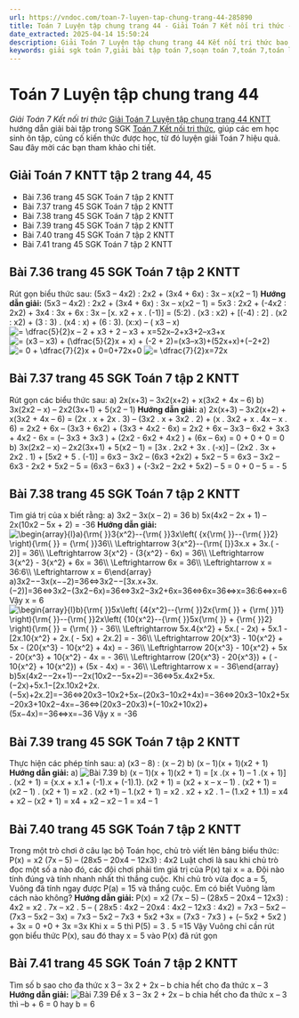 ```yaml
---
url: https://vndoc.com/toan-7-luyen-tap-chung-trang-44-285890
title: Toán 7 Luyện tập chung trang 44 - Giải Toán 7 Kết nối tri thức - VnDoc.com
date_extracted: 2025-04-14 15:50:24
description: Giải Toán 7 Luyện tập chung trang 44 Kết nối tri thức bao gồm đáp án và lời giải chi tiết cho từng bài tập trong SGK Toán 7 cho các em học sinh tham khảo luyện Giải Toán 7 hiệu quả.
keywords: giải sgk toán 7,giải bài tập toán 7,soạn toán 7,toán 7,toán lớp 7,giải toán 7,sgk toán 7,toan 7,giai toan 7,toán 7 tập 1,toán lớp 7 tập 2,toán lớp 7 tập 2 trang 44,giải bài tập toán lớp 7,sgk toán 7 tập 2,toán 7 kết nối tri thức,giải toán 7 kết nối tri thức,giải toán 7 kntt,Toán 7 Luyện tập chung trang 44,Luyện tập chung trang 44,Giải Toán 7 Kết nối tri thức Luyện tập chung trang 44,toán lớp 7 Kết nối tri thức,toán lớp 7 trang 44,45 tập 2
---
```


# Toán 7 Luyện tập chung trang 44
 _Giải Toán 7 Kết nối tri thức_
[Giải Toán 7 Luyện tập chung trang 44 KNTT](<https://vndoc.com/toan-7-luyen-tap-chung-trang-44-285890>) hướng dẫn giải bài tập trong SGK [Toán 7 Kết nối tri thức](<https://vndoc.com/toan-7-tap-2-kntt>), giúp các em học sinh ôn tập, củng cố kiến thức được học, từ đó luyện giải Toán 7 hiệu quả. Sau đây mời các bạn tham khảo chi tiết.
## Giải Toán 7 KNTT tập 2 trang 44, 45
  * Bài 7.36 trang 45 SGK Toán 7 tập 2 KNTT
  * Bài 7.37 trang 45 SGK Toán 7 tập 2 KNTT
  * Bài 7.38 trang 45 SGK Toán 7 tập 2 KNTT
  * Bài 7.39 trang 45 SGK Toán 7 tập 2 KNTT
  * Bài 7.40 trang 45 SGK Toán 7 tập 2 KNTT
  * Bài 7.41 trang 45 SGK Toán 7 tập 2 KNTT

## Bài 7.36 trang 45 SGK Toán 7 tập 2 KNTT
Rút gọn biểu thức sau:
\(5x3 – 4x2\) : 2x2 \+ \(3x4 \+ 6x\) : 3x – x\(x2 – 1\)
**Hướng dẫn giải:**
\(5x3 – 4x2\) : 2x2 \+ \(3x4 \+ 6x\) : 3x – x\(x2 – 1\)
= 5x3 : 2x2 \+ \(-4x2 : 2x2\) + 3x4 : 3x + 6x : 3x – \[x. x2 \+ x . \(-1\)\]
= \(5:2\) . \(x3 : x2\) + \[\(-4\) : 2\] . \(x2 : x2\) + \(3 : 3\) . \(x4 : x\) + \(6 : 3\). \(x:x\) – \( x3 – x\)
![= \\dfrac{5}{2}x – 2 + x3 + 2 – x3 + x](https://i.vdoc.vn/data/image/blank.png)=52x–2+x3+2–x3+x
![= \(x3 – x3\) + \(\\dfrac{5}{2}x + x\) + \(-2 + 2\)](https://i.vdoc.vn/data/image/blank.png)=\(x3–x3\)+\(52x+x\)+\(−2+2\)
![= 0 + \\dfrac{7}{2}x + 0](https://i.vdoc.vn/data/image/blank.png)=0+72x+0
![= \\dfrac{7}{2}x](https://i.vdoc.vn/data/image/blank.png)=72x
## Bài 7.37 trang 45 SGK Toán 7 tập 2 KNTT
Rút gọn các biểu thức sau:
a\) 2x\(x+3\) – 3x2\(x+2\) + x\(3x2 \+ 4x – 6\)
b\) 3x\(2x2 – x\) – 2x2\(3x+1\) + 5\(x2 – 1\)
**Hướng dẫn giải:**
a\) 2x\(x+3\) – 3x2\(x+2\) + x\(3x2 \+ 4x – 6\)
= \(2x . x + 2x . 3\) – \(3x2 . x + 3x2 . 2\) + \(x . 3x2 \+ x . 4x – x . 6\)
= 2x2 \+ 6x – \(3x3 \+ 6x2\) + \(3x3 \+ 4x2 \- 6x\)
= 2x2 \+ 6x – 3x3 – 6x2 \+ 3x3 \+ 4x2 \- 6x
= \(– 3x3 \+ 3x3 \) + \(2x2 \- 6x2 \+ 4x2 \) + \(6x – 6x\)
= 0 + 0 + 0
= 0
b\) 3x\(2x2 – x\) – 2x2\(3x+1\) + 5\(x2 – 1\)
= \[3x . 2x2 \+ 3x . \(-x\)\] – \(2x2 . 3x + 2x2 . 1\) + \[5x2 \+ 5 . \(-1\)\]
= 6x3 – 3x2 – \(6x3 +2x2\) + 5x2 – 5
= 6x3 – 3x2 – 6x3 \- 2x2 \+ 5x2 – 5
= \(6x3 – 6x3 \) + \(-3x2 – 2x2 \+ 5x2\) – 5
= 0 + 0 – 5
= - 5
## Bài 7.38 trang 45 SGK Toán 7 tập 2 KNTT
Tìm giá trị của x biết rằng:
a\) 3x2 – 3x\(x – 2\) = 36
b\) 5x\(4x2 – 2x + 1\) – 2x\(10x2 – 5x + 2\) = -36
**Hướng dẫn giải:**
![\\begin{array}{l}a\){\\rm{ }}3{x^2}--{\\rm{ }}3x\\left\( {x{\\rm{ }}--{\\rm{ }}2} \\right\){\\rm{ }} = {\\rm{ }}36\\\\ \\Leftrightarrow 3{x^2}--{\\rm{ \[}}3x.x + 3x.\( - 2\)\] = 36\\\\ \\Leftrightarrow 3{x^2} - \(3{x^2} - 6x\) = 36\\\\ \\Leftrightarrow 3{x^2} - 3{x^2} + 6x = 36\\\\ \\Leftrightarrow 6x = 36\\\\ \\Leftrightarrow x = 36:6\\\\ \\Leftrightarrow x = 6\\end{array}](https://i.vdoc.vn/data/image/blank.png) a\)3x2−−3x\(x−−2\)=36⇔3x2−−\[3x.x+3x.\(−2\)\]=36⇔3x2−\(3x2−6x\)=36⇔3x2−3x2+6x=36⇔6x=36⇔x=36:6⇔x=6
Vậy x = 6
![\\begin{array}{l}b\){\\rm{ }}5x\\left\( {4{x^2}--{\\rm{ }}2x{\\rm{ }} + {\\rm{ }}1} \\right\){\\rm{ }}--{\\rm{ }}2x\\left\( {10{x^2}--{\\rm{ }}5x{\\rm{ }} + {\\rm{ }}2} \\right\){\\rm{ }} = {\\rm{ }} - 36\\\\ \\Leftrightarrow 5x.4{x^2} + 5x.\( - 2x\) + 5x.1 - \[2x.10{x^2} + 2x.\( - 5x\) + 2x.2\] =  - 36\\\\ \\Leftrightarrow 20{x^3} - 10{x^2} + 5x - \(20{x^3} - 10{x^2} + 4x\) =  - 36\\\\ \\Leftrightarrow 20{x^3} - 10{x^2} + 5x - 20{x^3} + 10{x^2} - 4x =  - 36\\\\ \\Leftrightarrow \(20{x^3} - 20{x^3}\) + \( - 10{x^2} + 10{x^2}\) + \(5x - 4x\) =  - 36\\\\ \\Leftrightarrow x =  - 36\\end{array}](https://i.vdoc.vn/data/image/blank.png)b\)5x\(4x2−−2x+1\)−−2x\(10x2−−5x+2\)=−36⇔5x.4x2+5x.\(−2x\)+5x.1−\[2x.10x2+2x.\(−5x\)+2x.2\]=−36⇔20x3−10x2+5x−\(20x3−10x2+4x\)=−36⇔20x3−10x2+5x−20x3+10x2−4x=−36⇔\(20x3−20x3\)+\(−10x2+10x2\)+\(5x−4x\)=−36⇔x=−36
Vậy x = -36
## Bài 7.39 trang 45 SGK Toán 7 tập 2 KNTT
Thực hiện các phép tính sau:
a\) \(x3 – 8\) : \(x – 2\)
b\) \(x – 1\)\(x + 1\)\(x2 \+ 1\)
**Hướng dẫn giải:**
a\)
![Bài 7.39](https://i.vdoc.vn/data/image/2025/01/24/Luyen-tap-1.jpg)
b\) \(x – 1\)\(x + 1\)\(x2 \+ 1\)
= \[x .\(x + 1\) – 1 .\(x + 1\)\] . \(x2 \+ 1\)
= \{x.x + x.1 + \(-1\).x + \(-1\).1\}. \(x2 \+ 1\)
= \(x2 \+ x – x – 1\) . \(x2 \+ 1\)
= \(x2 – 1\) . \(x2 \+ 1\)
= x2 . \(x2 +1\) – 1.\(x2 \+ 1\)
= x2 . x2 \+ x2 . 1 – \(1.x2 \+ 1.1\)
= x4 \+ x2 – \(x2 \+ 1\)
= x4 \+ x2 – x2 – 1
= x4 – 1
## Bài 7.40 trang 45 SGK Toán 7 tập 2 KNTT
Trong một trò chơi ở câu lạc bộ Toán học, chủ trò viết lên bảng biểu thức:
P\(x\) = x2 \(7x – 5\) – \(28x5 – 20x4 – 12x3\) : 4x2
Luật chơi là sau khi chủ trò đọc một số a nào đó, các đội chơi phải tìm giá trị của P\(x\) tại x = a. Đội nào tính đúng và tính nhanh nhất thì thắng cuộc.
Khi chủ trò vừa đọc a = 5, Vuông đã tính ngay được P\(a\) = 15 và thắng cuộc. Em có biết Vuông làm cách nào không?
**Hướng dẫn giải:**
P\(x\) = x2 \(7x – 5\) – \(28x5 – 20x4 – 12x3\) : 4x2
= x2 . 7x – x2 . 5 – \( 28x5 : 4x2 – 20x4 : 4x2 – 12x3 : 4x2\)
= 7x3 – 5x2 – \(7x3 – 5x2 – 3x\)
= 7x3 – 5x2 – 7x3 \+ 5x2 +3x
= \(7x3 \- 7x3 \) + \(– 5x2 \+ 5x2 \) + 3x
= 0 +0 + 3x
=3x
Khi x = 5 thì P\(5\) = 3 . 5 =15
Vậy Vuông chỉ cần rút gọn biểu thức P\(x\), sau đó thay x = 5 vào P\(x\) đã rút gọn
## Bài 7.41 trang 45 SGK Toán 7 tập 2 KNTT
Tìm số b sao cho đa thức x 3 – 3x 2 \+ 2x – b chia hết cho đa thức x – 3
**Hướng dẫn giải:**
![Bài 7.39](https://i.vdoc.vn/data/image/2025/01/24/Luyen-tap-2.jpg)
Để x 3 – 3x 2 \+ 2x – b chia hết cho đa thức x – 3 thì –b + 6 = 0 hay b = 6
